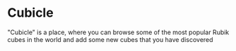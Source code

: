 # Cubicle
"Cubicle" is a place, where you can browse some of the most popular Rubik cubes in the world and add some new cubes that you have discovered
